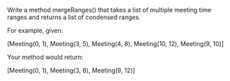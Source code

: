 Write a method mergeRanges() that takes a list of multiple meeting time ranges and returns a list of condensed ranges.

For example, given:

[Meeting(0, 1), Meeting(3, 5), Meeting(4, 8), Meeting(10, 12), Meeting(9, 10)]

Your method would return:

[Meeting(0, 1), Meeting(3, 8), Meeting(9, 12)]